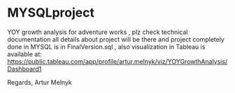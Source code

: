 # MYSQLproject
YOY  growth analysis for adventure works , plz check technical documentation all details about project will be there and project completely done in MYSQL is in FinalVersion.sql , also visualization in Tableau is available at: https://public.tableau.com/app/profile/artur.melnyk/viz/YOYGrowthAnalysis/Dashboard1

Regards,
Artur Melnyk
